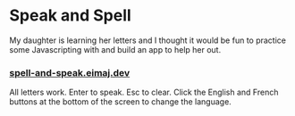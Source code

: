 # Speak and Spell

My daughter is learning her letters and I thought it would be fun to practice some Javascripting with and build an app to help her out.

### [spell-and-speak.eimaj.dev](https://spell-and-speak.eimaj.dev/)

All letters work. Enter to speak. Esc to clear. Click the English and French buttons at the bottom of the screen to change the language.
